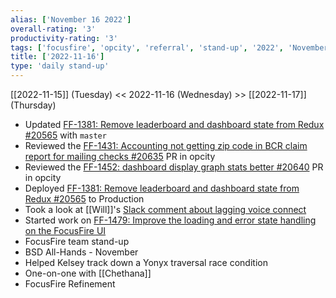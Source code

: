```yaml
---
alias: ['November 16 2022']
overall-rating: '3'
productivity-rating: '3'
tags: ['focusfire', 'opcity', 'referral', 'stand-up', '2022', 'November', 'Wednesday']
title: ['2022-11-16']
type: 'daily stand-up'
---
```

[[2022-11-15]] (Tuesday) << 2022-11-16 (Wednesday) >> [[2022-11-17]] (Thursday)

- Updated [FF-1381: Remove leaderboard and dashboard state from Redux #20565](https://github.com/Opcity/opcity/pull/20565) with `master`
- Reviewed the [FF-1431: Accounting not getting zip code in BCR claim report for mailing checks #20635](https://github.com/Opcity/opcity/pull/20635) PR in opcity
- Reviewed the [FF-1452: dashboard display graph stats better #20640](https://github.com/Opcity/opcity/pull/20640) PR in opcity
- Deployed [FF-1381: Remove leaderboard and dashboard state from Redux #20565](https://github.com/Opcity/opcity/pull/20565) to Production
- Took a look at [[Will]]'s [Slack comment about lagging voice connect](https://moveinc.slack.com/archives/C04ADG87UVC/p1668546864967139)
- Started work on [FF-1479: Improve the loading and error state handling on the FocusFire UI](https://moveinc.atlassian.net/browse/FF-1479)
- FocusFire team stand-up
- BSD All-Hands - November
- Helped Kelsey track down a Yonyx traversal race condition
- One-on-one with [[Chethana]]
- FocusFire Refinement
